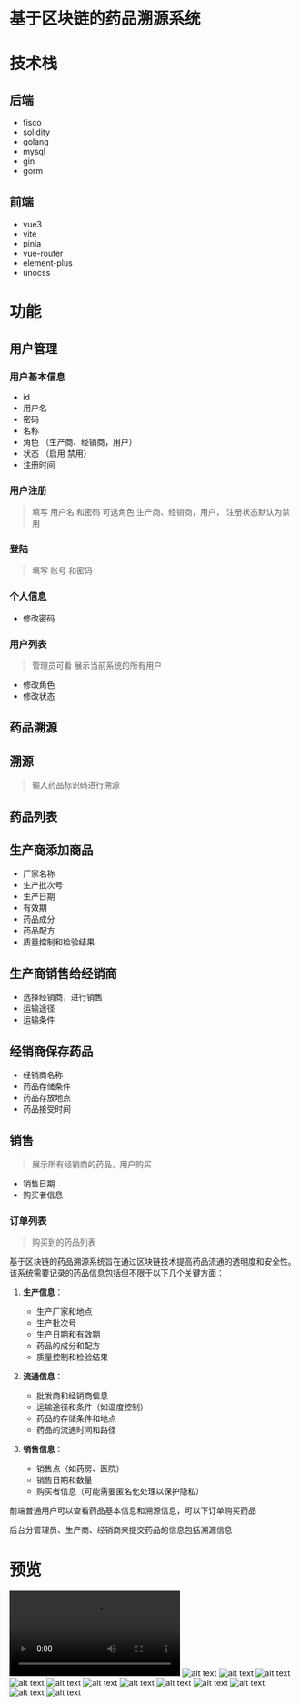 # 基于区块链的药品溯源系统
# 技术栈
## 后端
- fisco
- solidity
- golang
- mysql
- gin
- gorm
## 前端
- vue3
- vite
- pinia
- vue-router
- element-plus
- unocss

# 功能
## 用户管理
### 用户基本信息
- id
- 用户名
- 密码
- 名称
- 角色 （生产商、经销商，用户）
- 状态 （启用 禁用）
- 注册时间
### 用户注册
> 填写 用户名 和密码 可选角色 生产商、经销商，用户， 注册状态默认为禁用
### 登陆
> 填写 账号 和密码
### 个人信息
- 修改密码
### 用户列表
> 管理员可看
> 展示当前系统的所有用户 
- 修改角色
- 修改状态

## 药品溯源

## 溯源
> 输入药品标识码进行溯源

## 药品列表
## 生产商添加商品
- 厂家名称
- 生产批次号
- 生产日期
- 有效期
- 药品成分
- 药品配方
- 质量控制和检验结果

## 生产商销售给经销商
- 选择经销商，进行销售
- 运输途径
- 运输条件
## 经销商保存药品
- 经销商名称
- 药品存储条件
- 药品存放地点
- 药品接受时间

## 销售
> 展示所有经销商的药品，用户购买
- 销售日期
- 购买者信息
### 订单列表
> 购买到的药品列表


基于区块链的药品溯源系统旨在通过区块链技术提高药品流通的透明度和安全性。该系统需要记录的药品信息包括但不限于以下几个关键方面：

1. **生产信息**：
   - 生产厂家和地点
   - 生产批次号
   - 生产日期和有效期
   - 药品的成分和配方
   - 质量控制和检验结果

2. **流通信息**：
   - 批发商和经销商信息
   - 运输途径和条件（如温度控制）
   - 药品的存储条件和地点
   - 药品的流通时间和路径

1. **销售信息**：
   - 销售点（如药房、医院）
   - 销售日期和数量
   - 购买者信息（可能需要匿名化处理以保护隐私）

前端普通用户可以查看药品基本信息和溯源信息，可以下订单购买药品

后台分管理员、生产商、经销商来提交药品的信息包括溯源信息
# 预览
<video controls src="http://localhost:33000/snowrain/fisco-drug-trace/raw/branch/main/assets/ecef0388f514dd60fca55ad0cc0ff341.mp4" title="Title"></video>
![alt text](assets/image-1.png)
![alt text](assets/image-2.png)
![alt text](assets/image-3.png)
![alt text](assets/image-4.png)
![alt text](assets/image-5.png)
![alt text](assets/image-6.png)
![alt text](assets/image-7.png)
![alt text](assets/image-8.png)
![alt text](assets/image-9.png)
![alt text](assets/image-10.png)
![alt text](assets/image-11.png)
![alt text](assets/image-12.png)
